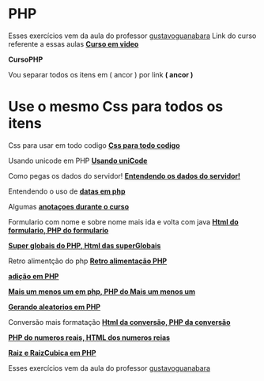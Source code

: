 # PHP
Esses exercícios vem da aula do professor <a href="https://github.com/gustavoguanabara">gustavoguanabara</a>
Link do curso referente a essas aulas <strong><a href="https://www.youtube.com/watch?v=TfsO0BGvGn0&list=PLHz_AreHm4dlFPrCXCmd5g92860x_Pbr_">Curso em video</strong></a>

<p><strong>CursoPHP</strong></p>
<p>Vou separar todos os itens em ( ancor ) por link <strong>( ancor )</strong></p>
<h1>Use o mesmo Css para todos os itens</h1>

<p>Css para usar em todo codigo <strong><a href="https://github.com/AlexseySilva/PHP/blob/main/style.css">Css para todo codigo</strong></a></p>

<p>Usando unicode em PHP <a href="https://github.com/AlexseySilva/PHP/blob/main/unicode.php"><strong>Usando uniCode</strong></a></p>

<p>Como pegas os dados do servidor! <strong><a href="https://github.com/AlexseySilva/PHP/blob/main/index.php">Entendendo os dados do servidor!</strong></a></p>

<p>Entendendo o uso de <strong><a href="https://github.com/AlexseySilva/PHP/blob/main/time.php">datas em php</strong></a></p>

<p>Algumas <strong><a href="https://github.com/AlexseySilva/PHP/blob/main/relembrar.php">anotaçoes durante o curso</strong></a></p>

<p>Formulario com nome e sobre nome mais ida e volta com java <strong><a href="https://github.com/AlexseySilva/PHP/blob/main/cad.html">Html do formulario, </strong></a><strong><a href="https://github.com/AlexseySilva/PHP/blob/main/cad.php">PHP do formulario</strong></a></p>

<p><strong><a href="https://github.com/AlexseySilva/PHP/blob/main/superGlobais.php">Super globais do PHP, </strong></a><strong><a href="https://github.com/AlexseySilva/PHP/blob/main/form.html">Html das superGlobais</strong></a></p>

<p>Retro alimentção do php <strong><a href="https://github.com/AlexseySilva/PHP/blob/main/retroalimentacao.php">Retro alimentação PHP</strong></a></p>

<p><strong><a href="https://github.com/AlexseySilva/PHP/blob/main/adicao.php">adição em PHP</strong></a></p>

<p><strong><a href="https://github.com/AlexseySilva/PHP/blob/main/maisUmMenosUm.html">Mais um menos um em php, </strong></a><strong><a href="https://github.com/AlexseySilva/PHP/blob/main/MaisUmMenosUm.php">PHP do Mais um menos um</strong></a></p>

<p><strong><a href="https://github.com/AlexseySilva/PHP/blob/main/Aleatorios.php">Gerando aleatorios em PHP</strong></a></p>

<p>Conversão mais formatação <strong><a href="https://github.com/AlexseySilva/PHP/blob/main/convercao.html">Html da conversão, </strong></a><strong><a href="https://github.com/AlexseySilva/PHP/blob/main/convercao.php">PHP da conversão</strong></a></p>

<p><strong><a href="https://github.com/AlexseySilva/PHP/blob/main/numerosReaisEFracoes.php">PHP do numeros reais, </strong></a><strong><a href="https://github.com/AlexseySilva/PHP/blob/main/numerosReaisEFracoes.html">HTML dos numeros reias</strong></a></p>

<p><strong><a href="https://github.com/AlexseySilva/PHP/blob/main/RaizERaizCubica.php">Raiz e RaizCubica em PHP</strong></a></p>



  
  
  
  













Esses exercícios vem da aula do professor <a href="https://github.com/gustavoguanabara">gustavoguanabara</a>
